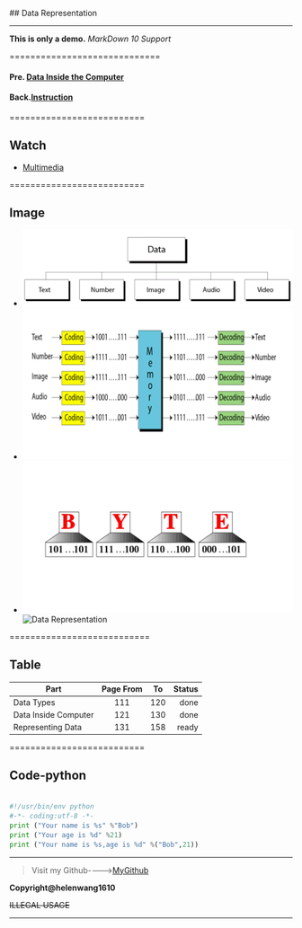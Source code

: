 ﻿﻿﻿﻿﻿﻿﻿﻿﻿## Data Representation

-----------------------------------------------------------

**This is only a demo.**
*MarkDown 10 Support*

=============================
#### Pre. [Data Inside the Computer](DataInsideComputer.md)

#### Back.[Instruction](README.md)

==========================

## **Watch**

* [Multimedia](https://www.youtube.com/watch?v=yku5GXPwa6Y)

==========================

## **Image**
+ ![Data Types](DataTypes.gif)
+ ![Data Inside Computer](DataInsideComputer.bmp)
+ ![Representing Data](RepresentingData.jpg)
 ![Data Representation](https://ss3.bdstatic.com/70cFv8Sh_Q1YnxGkpoWK1HF6hhy/it/u=1310137191,1395872682&fm=26&gp=0.jpg)

===========================
## **Table**

| Part | Page From | To | Status |
| - | :-: | :-: |-: |
| Data Types | 111| 120 | done |
| Data Inside Computer | 121 | 130 | done |
| Representing Data | 131 | 158 | ready |

==========================
## **Code-python**

```python

#!/usr/bin/env python
#-*- coding:utf-8 -*-
print ("Your name is %s" %"Bob")
print ("Your age is %d" %21)
print ("Your name is %s,age is %d" %("Bob",21))

```


--------------------------------------------------------------------
>Visit my Github---->[MyGithub](https://github.com/helenwang1610)

**Copyright@helenwang1610**

~~ILLEGAL USAGE~~



-----------------------------------------------------------













